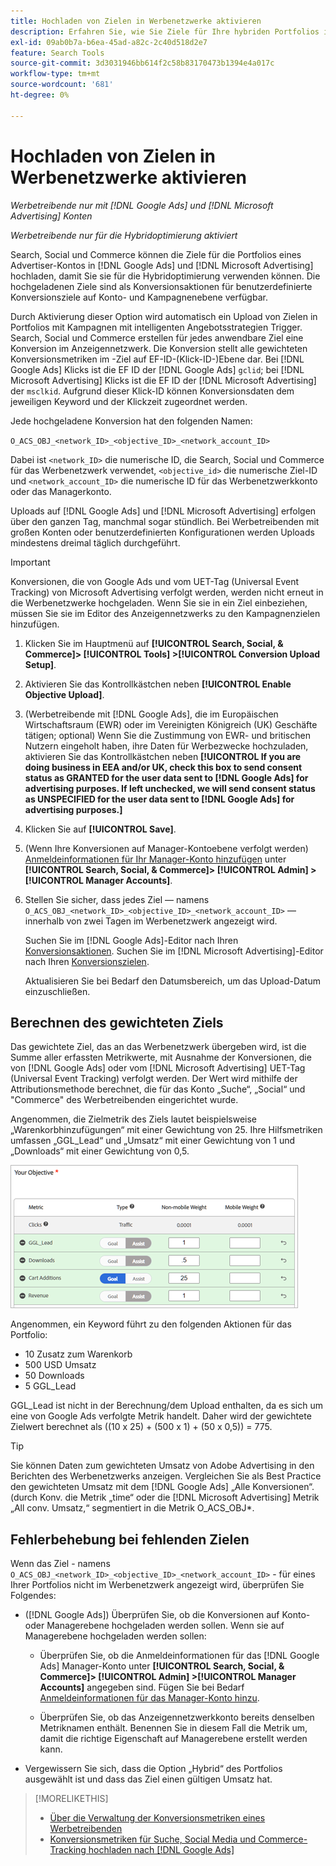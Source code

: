 ```yaml
---
title: Hochladen von Zielen in Werbenetzwerke aktivieren
description: Erfahren Sie, wie Sie Ziele für Ihre hybriden Portfolios in  [!DNL Google Ads] / [!DNL Microsoft Advertising] hochladen.
exl-id: 09ab0b7a-b6ea-45ad-a82c-2c40d518d2e7
feature: Search Tools
source-git-commit: 3d3031946bb614f2c58b83170473b1394e4a017c
workflow-type: tm+mt
source-wordcount: '681'
ht-degree: 0%

---
```


# Hochladen von Zielen in Werbenetzwerke aktivieren

*Werbetreibende nur mit [!DNL Google Ads] und [!DNL Microsoft Advertising] Konten*

*Werbetreibende nur für die Hybridoptimierung aktiviert*

Search, Social und Commerce können die Ziele für die Portfolios eines Advertiser-Kontos in [!DNL Google Ads] und [!DNL Microsoft Advertising] hochladen, damit Sie sie für die Hybridoptimierung verwenden können. Die hochgeladenen Ziele sind als Konversionsaktionen für benutzerdefinierte Konversionsziele auf Konto- und Kampagnenebene verfügbar.

Durch Aktivierung dieser Option wird automatisch ein Upload von Zielen in Portfolios mit Kampagnen mit intelligenten Angebotsstrategien Trigger. Search, Social und Commerce erstellen für jedes anwendbare Ziel eine Konversion im Anzeigennetzwerk. Die Konversion stellt alle gewichteten Konversionsmetriken im -Ziel auf EF-ID-(Klick-ID-)Ebene dar. Bei [!DNL Google Ads] Klicks ist die EF ID der [!DNL Google Ads] `gclid`; bei [!DNL Microsoft Advertising] Klicks ist die EF ID der [!DNL Microsoft Advertising] der `msclkid`. Aufgrund dieser Klick-ID können Konversionsdaten dem jeweiligen Keyword und der Klickzeit zugeordnet werden.

Jede hochgeladene Konversion hat den folgenden Namen:

`O_ACS_OBJ_<network_ID>_<objective_ID>_<network_account_ID>`

Dabei ist `<network_ID>` die numerische ID, die Search, Social und Commerce für das Werbenetzwerk verwendet, `<objective_id>` die numerische Ziel-ID und `<network_account_ID>` die numerische ID für das Werbenetzwerkkonto oder das Managerkonto.

Uploads auf [!DNL Google Ads] und [!DNL Microsoft Advertising] erfolgen über den ganzen Tag, manchmal sogar stündlich. Bei Werbetreibenden mit großen Konten oder benutzerdefinierten Konfigurationen werden Uploads mindestens dreimal täglich durchgeführt.

>[!IMPORTANT]
>
>Konversionen, die von Google Ads und vom UET-Tag (Universal Event Tracking) von Microsoft Advertising verfolgt werden, werden nicht erneut in die Werbenetzwerke hochgeladen. Wenn Sie sie in ein Ziel einbeziehen, müssen Sie sie im Editor des Anzeigennetzwerks zu den Kampagnenzielen hinzufügen.

1. Klicken Sie im Hauptmenü auf **[!UICONTROL Search, Social, & Commerce]> [!UICONTROL Tools] >[!UICONTROL Conversion Upload Setup]**.

1. Aktivieren Sie das Kontrollkästchen neben **[!UICONTROL Enable Objective Upload]**.

1. (Werbetreibende mit [!DNL Google Ads], die im Europäischen Wirtschaftsraum (EWR) oder im Vereinigten Königreich (UK) Geschäfte tätigen; optional) Wenn Sie die Zustimmung von EWR- und britischen Nutzern eingeholt haben, ihre Daten für Werbezwecke hochzuladen, aktivieren Sie das Kontrollkästchen neben **[!UICONTROL If you are doing business in EEA and/or UK, check this box to send consent status as GRANTED for the user data sent to [!DNL Google Ads] for advertising purposes. If left unchecked, we will send consent status as UNSPECIFIED for the user data sent to [!DNL Google Ads] for advertising purposes.]**

1. Klicken Sie auf **[!UICONTROL Save]**.

1. (Wenn Ihre Konversionen auf Manager-Kontoebene verfolgt werden) [Anmeldeinformationen für Ihr Manager-Konto hinzufügen](/help/search-social-commerce/admin/manager-accounts.md) unter **[!UICONTROL Search, Social, & Commerce]> [!UICONTROL Admin] >[!UICONTROL Manager Accounts]**.

1. Stellen Sie sicher, dass jedes Ziel — namens `O_ACS_OBJ_<network_ID>_<objective_ID>_<network_account_ID>` — innerhalb von zwei Tagen im Werbenetzwerk angezeigt wird.

   Suchen Sie im [!DNL Google Ads]-Editor nach Ihren [Konversionsaktionen](https://support.google.com/google-ads/answer/11461796). Suchen Sie im [!DNL Microsoft Advertising]-Editor nach Ihren [Konversionszielen](https://help.ads.microsoft.com/#apex/ads/en/56709).

   Aktualisieren Sie bei Bedarf den Datumsbereich, um das Upload-Datum einzuschließen.

## Berechnen des gewichteten Ziels

Das gewichtete Ziel, das an das Werbenetzwerk übergeben wird, ist die Summe aller erfassten Metrikwerte, mit Ausnahme der Konversionen, die von [!DNL Google Ads] oder vom [!DNL Microsoft Advertising] UET-Tag (Universal Event Tracking) verfolgt werden. Der Wert wird mithilfe der Attributionsmethode berechnet, die für das Konto „Suche“, „Social“ und &quot;Commerce&quot; des Werbetreibenden eingerichtet wurde.

Angenommen, die Zielmetrik des Ziels lautet beispielsweise „Warenkorbhinzufügungen“ mit einer Gewichtung von 25. Ihre Hilfsmetriken umfassen „GGL_Lead“ und „Umsatz“ mit einer Gewichtung von 1 und „Downloads“ mit einer Gewichtung von 0,5.

![Beispiel eines gewichteten Ziels](/help/search-social-commerce/assets/objective-example.png "Beispiel eines gewichteten Ziels")

Angenommen, ein Keyword führt zu den folgenden Aktionen für das Portfolio:

* 10 Zusatz zum Warenkorb
* 500 USD Umsatz
* 50 Downloads
* 5 GGL_Lead

GGL_Lead ist nicht in der Berechnung/dem Upload enthalten, da es sich um eine von Google Ads verfolgte Metrik handelt. Daher wird der gewichtete Zielwert berechnet als ((10 x 25) + (500 x 1) + (50 x 0,5)) = 775.

>[!TIP]
>
>Sie können Daten zum gewichteten Umsatz von Adobe Advertising in den Berichten des Werbenetzwerks anzeigen. Vergleichen Sie als Best Practice den gewichteten Umsatz mit dem [!DNL Google Ads] „Alle Konversionen“. (durch Konv. die Metrik „time“ oder die [!DNL Microsoft Advertising] Metrik „All conv. Umsatz,“ segmentiert in die Metrik O_ACS_OBJ*.<!--clarify -->

## Fehlerbehebung bei fehlenden Zielen

Wenn das Ziel - namens `O_ACS_OBJ_<network_ID>_<objective_ID>_<network_account_ID>` - für eines Ihrer Portfolios nicht im Werbenetzwerk angezeigt wird, überprüfen Sie Folgendes:

* ([!DNL Google Ads]) Überprüfen Sie, ob die Konversionen auf Konto- oder Managerebene hochgeladen werden sollen. Wenn sie auf Managerebene hochgeladen werden sollen:

   * Überprüfen Sie, ob die Anmeldeinformationen für das [!DNL Google Ads] Manager-Konto unter **[!UICONTROL Search, Social, & Commerce]> [!UICONTROL Admin] >[!UICONTROL Manager Accounts]** angegeben sind. Fügen Sie bei Bedarf [Anmeldeinformationen für das Manager-Konto hinzu](/help/search-social-commerce/admin/manager-accounts.md).

   * Überprüfen Sie, ob das Anzeigennetzwerkkonto bereits denselben Metriknamen enthält. Benennen Sie in diesem Fall die Metrik um, damit die richtige Eigenschaft auf Managerebene erstellt werden kann.

* Vergewissern Sie sich, dass die Option „Hybrid“ des Portfolios ausgewählt ist und dass das Ziel einen gültigen Umsatz hat.

>[!MORELIKETHIS]
>
>* [Über die Verwaltung der Konversionsmetriken eines Werbetreibenden](/help/search-social-commerce/admin/conversion-metrics/conversion-metric-about.md)
>* [Konversionsmetriken für Suche, Social Media und Commerce-Tracking hochladen nach [!DNL Google Ads]](conversion-metrics-upload-to-google.md)
